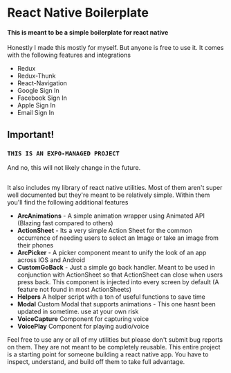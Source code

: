 # React Native Boilerplate 

#### This is meant to be a simple boilerplate for react native

Honestly I made this mostly for myself. But anyone is free to use it. It comes with the following features and integrations

* Redux
* Redux-Thunk
* React-Navigation
* Google Sign In
* Facebook Sign In
* Apple Sign In
* Email Sign In


## Important!
### ```THIS IS AN EXPO-MANAGED PROJECT```
And no, this will not likely change in the future.

##
It also includes my library of react native utilities. Most of them aren't super well documented but they're meant to be relatively simple. Within them you'll find the following additional features

* **ArcAnimations** - A simple animation wrapper using Animated API (Blazing fast compared to others)
* **ActionSheet** - Its a very simple Action Sheet for the common occurrence of needing users to select an Image or take an image from their phones
* **ArcPicker** - A picker component meant to unify the look of an app across IOS and Android
* **CustomGoBack** - Just a simple go back handler. Meant to be used in conjunction with ActionSheet so that ActionSheet can close when users press back. This component is injected into every screen by default (A feature not found in most ActionSheets)
* **Helpers** A helper script with a ton of useful functions to save time
* **Modal** Custom Modal that supports animations - This one hasnt been updated in sometime. use at your own risk
* **VoiceCapture** Component for capturing voice
* **VoicePlay** Component for playing audio/voice

Feel free to use any or all of my utilities but please don't submit bug reports on them. They are not meant to be completely reusable. This entire project is a starting point for someone building a react native app. You have to inspect, understand, and build off them to take full advantage.
